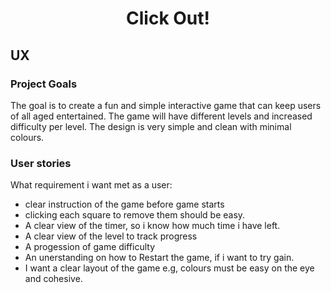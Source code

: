 <div align="center">
<i id="logo" class="fas fa-th favicon"></i>
</div>
<div align="center">

# Click Out!     
</div>

## UX
### Project Goals
The goal is to create a fun and simple interactive game that can keep users of all aged entertained. The game will have different levels and increased difficulty per level. The design is very simple and clean with minimal colours.

### User stories

What requirement i want met as a user:

* clear instruction of the game before game starts
* clicking each square to remove them should be easy.
* A clear view of the timer, so i know how much time i have left.
* A clear view of the level  to track progress 
* A progession of game difficulty
* An unerstanding on how to Restart the game, if i want to try gain.
* I want a clear layout of the game e.g, colours must be easy on the eye and cohesive.
 

